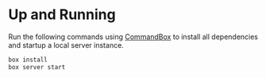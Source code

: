 # Up and Running

Run the following commands using [CommandBox](https://www.ortussolutions.com/products/commandbox) to install all dependencies and startup a local server instance.

```bash
box install
box server start
```